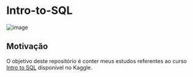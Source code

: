 # Intro-to-SQL

![image](https://user-images.githubusercontent.com/69591172/191576715-8cb7156b-2f3d-44fc-a64d-ef685356cfa7.png)

## Motivação

O objetivo deste repositório é conter meus estudos referentes ao curso [Intro to SQL](https://www.kaggle.com/learn/intro-to-sql) disponível no Kaggle.
